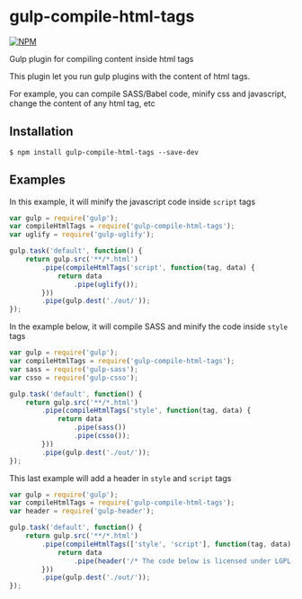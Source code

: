 # gulp-compile-html-tags
[![NPM](https://nodei.co/npm/gulp-compile-html-tags.png?compact=true)](https://nodei.co/npm/gulp-compile-html-tags/)

Gulp plugin for compiling content inside html tags

This plugin let you run gulp plugins with the content of html tags.

For example, you can compile SASS/Babel code, minify css and javascript, change the content of any html tag, etc

## Installation
```
$ npm install gulp-compile-html-tags --save-dev
```

## Examples

In this example, it will minify the javascript code inside `script` tags
```javascript
var gulp = require('gulp');
var compileHtmlTags = require('gulp-compile-html-tags');
var uglify = require('gulp-uglify');

gulp.task('default', function() {
    return gulp.src('**/*.html')
        .pipe(compileHtmlTags('script', function(tag, data) {
            return data
                .pipe(uglify());
        }))
        .pipe(gulp.dest('./out/'));
});
```

In the example below, it will compile SASS and minify the code inside `style` tags
```javascript
var gulp = require('gulp');
var compileHtmlTags = require('gulp-compile-html-tags');
var sass = require('gulp-sass');
var csso = require('gulp-csso');

gulp.task('default', function() {
    return gulp.src('**/*.html')
        .pipe(compileHtmlTags('style', function(tag, data) {
            return data
                .pipe(sass())
                .pipe(csso());
        }))
        .pipe(gulp.dest('./out/'));
});
```

This last example will add a header in `style` and `script` tags
```javascript
var gulp = require('gulp');
var compileHtmlTags = require('gulp-compile-html-tags');
var header = require('gulp-header');

gulp.task('default', function() {
    return gulp.src('**/*.html')
        .pipe(compileHtmlTags(['style', 'script'], function(tag, data) {
            return data
                .pipe(header('/* The code below is licensed under LGPL-2.0 */'));
        }))
        .pipe(gulp.dest('./out/'));
});
```